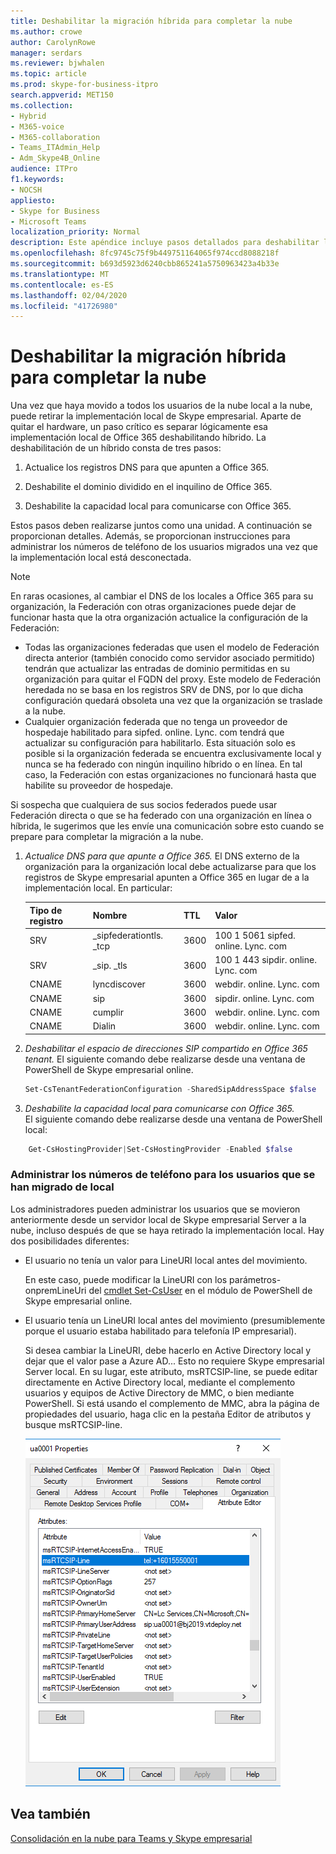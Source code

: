 ```yaml
---
title: Deshabilitar la migración híbrida para completar la nube
ms.author: crowe
author: CarolynRowe
manager: serdars
ms.reviewer: bjwhalen
ms.topic: article
ms.prod: skype-for-business-itpro
search.appverid: MET150
ms.collection:
- Hybrid
- M365-voice
- M365-collaboration
- Teams_ITAdmin_Help
- Adm_Skype4B_Online
audience: ITPro
f1.keywords:
- NOCSH
appliesto:
- Skype for Business
- Microsoft Teams
localization_priority: Normal
description: Este apéndice incluye pasos detallados para deshabilitar la implementación híbrida como parte de la consolidación en la nube para Teams y Skype empresarial.
ms.openlocfilehash: 8fc9745c75f9b449751164065f974ccd8088218f
ms.sourcegitcommit: b693d5923d6240cbb865241a5750963423a4b33e
ms.translationtype: MT
ms.contentlocale: es-ES
ms.lasthandoff: 02/04/2020
ms.locfileid: "41726980"
---
```

# <a name="disable-hybrid-to-complete-migration-to-the-cloud"></a>Deshabilitar la migración híbrida para completar la nube

Una vez que haya movido a todos los usuarios de la nube local a la nube, puede retirar la implementación local de Skype empresarial. Aparte de quitar el hardware, un paso crítico es separar lógicamente esa implementación local de Office 365 deshabilitando híbrido. La deshabilitación de un híbrido consta de tres pasos:

1. Actualice los registros DNS para que apunten a Office 365.

2. Deshabilite el dominio dividido en el inquilino de Office 365.

3. Deshabilite la capacidad local para comunicarse con Office 365.

Estos pasos deben realizarse juntos como una unidad. A continuación se proporcionan detalles. Además, se proporcionan instrucciones para administrar los números de teléfono de los usuarios migrados una vez que la implementación local está desconectada.

> [!Note] 
> En raras ocasiones, al cambiar el DNS de los locales a Office 365 para su organización, la Federación con otras organizaciones puede dejar de funcionar hasta que la otra organización actualice la configuración de la Federación:<ul><li>
Todas las organizaciones federadas que usen el modelo de Federación directa anterior (también conocido como servidor asociado permitido) tendrán que actualizar las entradas de dominio permitidas en su organización para quitar el FQDN del proxy. Este modelo de Federación heredada no se basa en los registros SRV de DNS, por lo que dicha configuración quedará obsoleta una vez que la organización se traslade a la nube. </li><li>Cualquier organización federada que no tenga un proveedor de hospedaje habilitado para sipfed. online. Lync. <span>com tendrá que actualizar su configuración para habilitarlo. Esta situación solo es posible si la organización federada se encuentra exclusivamente local y nunca se ha federado con ningún inquilino híbrido o en línea. En tal caso, la Federación con estas organizaciones no funcionará hasta que habilite su proveedor de hospedaje.</li></ul>Si sospecha que cualquiera de sus socios federados puede usar Federación directa o que se ha federado con una organización en línea o híbrida, le sugerimos que les envíe una comunicación sobre esto cuando se prepare para completar la migración a la nube.

1.  *Actualice DNS para que apunte a Office 365.*
El DNS externo de la organización para la organización local debe actualizarse para que los registros de Skype empresarial apunten a Office 365 en lugar de a la implementación local. En particular:

    |Tipo de registro|Nombre|TTL|Valor|
    |---|---|---|---|
    |SRV|_sipfederationtls. _tcp|3600|100 1 5061 sipfed. online. Lync. <span>com|
    |SRV|_sip. _tls|3600|100 1 443 sipdir. online. Lync. <span>com|
    |CNAME| lyncdiscover|   3600|   webdir. online. Lync. <span>com|
    |CNAME| sip|    3600|   sipdir. online. Lync. <span>com|
    |CNAME| cumplir|   3600|   webdir. online. Lync. <span>com|
    |CNAME| Dialin  |3600|  webdir. online. Lync. <span>com|

2.  *Deshabilitar el espacio de direcciones SIP compartido en Office 365 tenant.*
El siguiente comando debe realizarse desde una ventana de PowerShell de Skype empresarial online.

    ```PowerShell
    Set-CsTenantFederationConfiguration -SharedSipAddressSpace $false
    ```
 
3.  *Deshabilite la capacidad local para comunicarse con Office 365.*  
El siguiente comando debe realizarse desde una ventana de PowerShell local:
```PowerShell
    Get-CsHostingProvider|Set-CsHostingProvider -Enabled $false
```

### <a name="manage-phone-numbers-for-users-who-were-migrated-from-on-premises"></a>Administrar los números de teléfono para los usuarios que se han migrado de local

Los administradores pueden administrar los usuarios que se movieron anteriormente desde un servidor local de Skype empresarial Server a la nube, incluso después de que se haya retirado la implementación local. Hay dos posibilidades diferentes:

- El usuario no tenía un valor para LineURI local antes del movimiento. 

  En este caso, puede modificar la LineURI con los parámetros-onpremLineUri del [cmdlet Set-CsUser](https://docs.microsoft.com/powershell/module/skype/set-csuser?view=skype-ps) en el módulo de PowerShell de Skype empresarial online.

- El usuario tenía un LineURI local antes del movimiento (presumiblemente porque el usuario estaba habilitado para telefonía IP empresarial). 

  Si desea cambiar la LineURI, debe hacerlo en Active Directory local y dejar que el valor pase a Azure AD... Esto no requiere Skype empresarial Server local. En su lugar, este atributo, msRTCSIP-line, se puede editar directamente en Active Directory local, mediante el complemento usuarios y equipos de Active Directory de MMC, o bien mediante PowerShell. Si está usando el complemento de MMC, abra la página de propiedades del usuario, haga clic en la pestaña Editor de atributos y busque msRTCSIP-line.

  ![Herramienta usuarios y equipos de Active Directory](../media/disable-hybrid-1.png)

## <a name="see-also"></a>Vea también

[Consolidación en la nube para Teams y Skype empresarial](cloud-consolidation.md)
